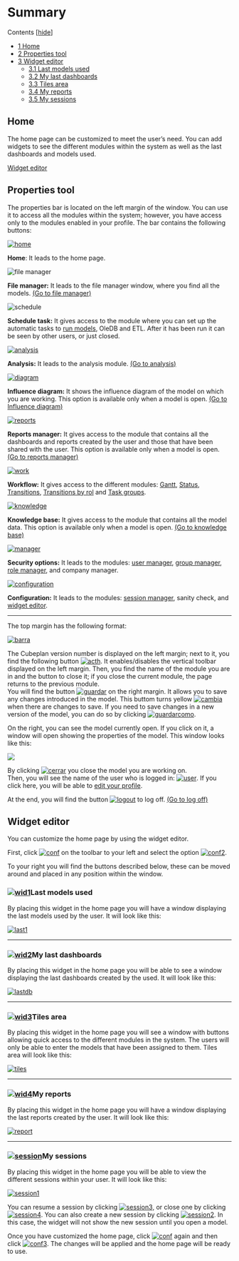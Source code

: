 
# Summary
Contents  [[hide](http://www.cubeplat.com:8081/wiki/en/knowledge-base/summary-2/#)]

-   [1  Home](http://www.cubeplat.com:8081/wiki/en/knowledge-base/summary-2/#Home)
-   [2  Properties tool](http://www.cubeplat.com:8081/wiki/en/knowledge-base/summary-2/#Properties_tool)
-   [3  Widget editor](http://www.cubeplat.com:8081/wiki/en/knowledge-base/summary-2/#Widget_editor)
    -   [3.1  Last models used](http://www.cubeplat.com:8081/wiki/en/knowledge-base/summary-2/#Last_models_used)
    -   [3.2  My last dashboards](http://www.cubeplat.com:8081/wiki/en/knowledge-base/summary-2/#My_last_dashboards)
    -   [3.3  Tiles area](http://www.cubeplat.com:8081/wiki/en/knowledge-base/summary-2/#Tiles_area)
    -   [3.4  My reports](http://www.cubeplat.com:8081/wiki/en/knowledge-base/summary-2/#My_reports)
    -   [3.5  My sessions](http://www.cubeplat.com:8081/wiki/en/knowledge-base/summary-2/#My_sessions)

## Home

The home page can be customized to meet the user’s need. You can add widgets to see the different modules within the system as well as the last dashboards and models used.

[Widget editor](http://www.cubeplat.com:8081/wiki/en/knowledge-base/summary-2/#Widget_editor)

## Properties tool

The properties bar is located on the left margin of the window. You can use it to access all the modules within the system; however, you have access only to the modules enabled in your profile. The bar contains the following buttons:

[![home](http://162.252.81.163:8081/wiki/wp-content/uploads/2016/03/home.png)](http://162.252.81.163:8081/wiki/wp-content/uploads/2016/03/home.png)

**Home**: It leads to the home page.

![file manager](http://162.252.81.163:8081/wiki/wp-content/uploads/2016/03/file-manager.png)

**File manager:** It leads to the file manager window, where you find all the models.  [(Go to file manager)](http://www.cubeplat.com:8081/wiki/en/knowledge-base/file-manager-2/)

![schedule](http://162.252.81.163:8081/wiki/wp-content/uploads/2016/03/schedule.png)

**Schedule task:**  It gives access to the module where you can set up the automatic tasks to  [run models](http://www.cubeplat.com:8081/wiki/en/knowledge-base/model-tasks/), OleDB and ETL. After it has been run it can be seen by other users, or just closed.

[![analysis](http://www.cubeplat.com:8081/wiki/wp-content/uploads/2016/09/analysis.png)](http://www.cubeplat.com:8081/wiki/wp-content/uploads/2016/09/analysis.png)

**Analysis:**  It leads to the analysis module. [(Go to analysis)](http://www.cubeplat.com:8081/wiki/en/knowledge-base/analysis-2/)

[![diagram](http://162.252.81.163:8081/wiki/wp-content/uploads/2016/03/diagram.png)](http://162.252.81.163:8081/wiki/wp-content/uploads/2016/03/diagram.png)

**Influence diagram:**  It shows the influence diagram of the model on which you are working. This option is available only when a model is open.  [(Go to Influence diagram)](http://www.cubeplat.com:8081/wiki/en/knowledge-base/influence-diagram/)

[![reports](http://162.252.81.163:8081/wiki/wp-content/uploads/2016/03/reports.png)](http://162.252.81.163:8081/wiki/wp-content/uploads/2016/03/reports.png)

**Reports manager:** It gives access to the module that contains all the dashboards and reports created by the user and those that have been shared with the user. This option is available only when a model is open.  [(Go to reports manager)](http://www.cubeplat.com:8081/wiki/en/knowledge-base/reports-manager-2/)

[![work](http://162.252.81.163:8081/wiki/wp-content/uploads/2016/03/work.png)](http://162.252.81.163:8081/wiki/wp-content/uploads/2016/03/work.png)

**Workflow:** It gives access to the different modules:  [Gantt](http://www.cubeplat.com:8081/wiki/en/knowledge-base/gantt-2/), [Status](http://www.cubeplat.com:8081/wiki/en/knowledge-base/status-manager/), [Transitions](http://www.cubeplat.com:8081/wiki/en/knowledge-base/transitions-manager/#Transitions_manager),  [Transitions by rol](http://www.cubeplat.com:8081/wiki/en/knowledge-base/transitions-manager/#Transitions_by_rol_manager) and [Task groups](http://www.cubeplat.com:8081/wiki/en/knowledge-base/task-group-manager/).

[![knowledge](http://162.252.81.163:8081/wiki/wp-content/uploads/2016/03/knowledge.png)](http://162.252.81.163:8081/wiki/wp-content/uploads/2016/03/knowledge.png)

**Knowledge base:** It gives access to the module that contains all the model data. This option is available only when a model is open.  [(Go to knowledge base)](http://www.cubeplat.com:8081/wiki/en/knowledge-base/knowledge-base-2/)

[![manager](http://162.252.81.163:8081/wiki/wp-content/uploads/2016/03/manager.png)](http://162.252.81.163:8081/wiki/wp-content/uploads/2016/03/manager.png)

**Security options:** It leads to the modules:  [user manager](http://www.cubeplat.com:8081/wiki/en/knowledge-base/user-manager-2/), [group manager](http://www.cubeplat.com:8081/wiki/en/knowledge-base/group-manager-2/), [role manager](http://www.cubeplat.com:8081/wiki/en/knowledge-base/role-manager-2/), and company manager.

[![configuration](http://162.252.81.163:8081/wiki/wp-content/uploads/2016/03/configuration.png)](http://162.252.81.163:8081/wiki/wp-content/uploads/2016/03/configuration.png)

**Configuration:** It leads to the modules: [session manager](http://www.cubeplat.com:8081/wiki/en/knowledge-base/session-manager-2/), sanity check, and [widget editor](http://www.cubeplat.com:8081/wiki/en/knowledge-base/summary-2/#Widget_editor).

----------

The top margin has the following format:

[![barra](http://www.cubeplat.com:8081/wiki/wp-content/uploads/2016/06/barra.png)](http://www.cubeplat.com:8081/wiki/wp-content/uploads/2016/06/barra.png)

The Cubeplan version number is displayed on the left margin; next to it, you find the following button  [![acth](http://162.252.81.163:8081/wiki/wp-content/uploads/2016/03/acth.png)](http://162.252.81.163:8081/wiki/wp-content/uploads/2016/03/acth.png). It enables/disables the vertical toolbar displayed on the left margin. Then, you find the name of the module you are in and the button to close it; if you close the current module, the page returns to the previous module.  
You will find the button  [![guardar](http://162.252.81.163:8081/wiki/wp-content/uploads/2016/03/guardar.png)](http://162.252.81.163:8081/wiki/wp-content/uploads/2016/03/guardar.png) on the right margin. It allows you to save any changes introduced in the model. This buttom turns yellow  [![cambia](http://162.252.81.163:8081/wiki/wp-content/uploads/2016/03/cambia.png)](http://162.252.81.163:8081/wiki/wp-content/uploads/2016/03/cambia.png)  when there are changes to save. If you need to save changes in a new version of the model, you can do so by clicking [![guardarcomo](http://www.cubeplat.com:8081/wiki/wp-content/uploads/2016/06/guardarcomo.png)](http://www.cubeplat.com:8081/wiki/wp-content/uploads/2016/06/guardarcomo.png).

On the right, you can see the model currently open. If you click on it, a window will open showing the properties of the model. This window looks like this:

[![](http://www.cubeplat.com:8081/wiki/wp-content/uploads/2016/07/model-info.png)](http://www.cubeplat.com:8081/wiki/wp-content/uploads/2016/07/model-info.png)

By clicking  [![cerrar](http://www.cubeplat.com:8081/wiki/wp-content/uploads/2016/07/cerrar.png)](http://www.cubeplat.com:8081/wiki/wp-content/uploads/2016/07/cerrar.png) you close the model you are working on.  
Then, you will see the name of the user who is logged in:  [![user](http://162.252.81.163:8081/wiki/wp-content/uploads/2016/03/user.png)](http://162.252.81.163:8081/wiki/wp-content/uploads/2016/03/user.png). If you click here, you will be able to  [edit your profile](http://www.cubeplat.com:8081/wiki/en/knowledge-base/sign-up/#Edit_profile).

At the end, you will find the button  [![logout](http://162.252.81.163:8081/wiki/wp-content/uploads/2016/03/logout.png)](http://162.252.81.163:8081/wiki/wp-content/uploads/2016/03/logout.png)  to log off.  [(Go to log off)](http://www.cubeplat.com:8081/wiki/en/knowledge-base/sign-up/#Log_off)

## Widget editor

You can customize the home page by using the widget editor.

First, click [![conf](http://162.252.81.163:8081/wiki/wp-content/uploads/2016/03/conf.png)](http://162.252.81.163:8081/wiki/wp-content/uploads/2016/03/conf.png) on the toolbar to your left and select the option  [![conf2](http://162.252.81.163:8081/wiki/wp-content/uploads/2016/03/conf2.png)](http://162.252.81.163:8081/wiki/wp-content/uploads/2016/03/conf2.png).

To your right you will find the buttons described below, these can be moved around and placed in any position within the window.

### [![wid1](http://162.252.81.163:8081/wiki/wp-content/uploads/2016/03/wid1.png)](http://162.252.81.163:8081/wiki/wp-content/uploads/2016/03/wid1.png)Last models used

By placing this widget in the home page you will have a window displaying the last models used by the user. It will look like this:

[![last1](http://162.252.81.163:8081/wiki/wp-content/uploads/2016/03/last1.png)](http://162.252.81.163:8081/wiki/wp-content/uploads/2016/03/last1.png)

----------

### [![wid2](http://162.252.81.163:8081/wiki/wp-content/uploads/2016/03/wid2.png)](http://162.252.81.163:8081/wiki/wp-content/uploads/2016/03/wid2.png)My last dashboards

By placing this widget in the home page you will be able to see a window displaying the last dashboards created by the used. It will look like this:

[![lastdb](http://162.252.81.163:8081/wiki/wp-content/uploads/2016/03/lastdb.png)](http://162.252.81.163:8081/wiki/wp-content/uploads/2016/03/lastdb.png)

----------

### [![wid3](http://162.252.81.163:8081/wiki/wp-content/uploads/2016/03/wid3.png)](http://162.252.81.163:8081/wiki/wp-content/uploads/2016/03/wid3.png)Tiles area

By placing this widget in the home page you will see a window with buttons allowing quick access to the different modules in the system. The users will only be able to enter the models that have been assigned to them. Tiles area will look like this:

[![tiles](http://162.252.81.163:8081/wiki/wp-content/uploads/2016/03/tiles.png)](http://162.252.81.163:8081/wiki/wp-content/uploads/2016/03/tiles.png)

----------

### [![wid4](http://162.252.81.163:8081/wiki/wp-content/uploads/2016/03/wid4.png)](http://162.252.81.163:8081/wiki/wp-content/uploads/2016/03/wid4.png)My reports

By placing this widget in the home page you will have a window displaying the last reports created by the user. It will look like this:

[![report](http://162.252.81.163:8081/wiki/wp-content/uploads/2016/03/report.png)  
](http://162.252.81.163:8081/wiki/wp-content/uploads/2016/03/report.png)

----------

### [![session](http://www.cubeplat.com:8081/wiki/wp-content/uploads/2016/06/session.png)](http://www.cubeplat.com:8081/wiki/wp-content/uploads/2016/06/session.png)My sessions

By placing this widget in the home page you will be able to view the different sessions within your user. It will look like this:

[![session1](http://www.cubeplat.com:8081/wiki/wp-content/uploads/2016/06/session1.png)](http://www.cubeplat.com:8081/wiki/wp-content/uploads/2016/06/session1.png)

You can resume a session by clicking [![session3](http://www.cubeplat.com:8081/wiki/wp-content/uploads/2016/06/session3.png)](http://www.cubeplat.com:8081/wiki/wp-content/uploads/2016/06/session3.png), or close one by clicking  [![session4](http://www.cubeplat.com:8081/wiki/wp-content/uploads/2016/06/session4.png)](http://www.cubeplat.com:8081/wiki/wp-content/uploads/2016/06/session4.png). You can also create a new session by clicking  [![session2](http://www.cubeplat.com:8081/wiki/wp-content/uploads/2016/06/session2.png)](http://www.cubeplat.com:8081/wiki/wp-content/uploads/2016/06/session2.png). In this case, the widget will not show the new session until you open a model.

Once you have customized the home page, click [![conf](http://162.252.81.163:8081/wiki/wp-content/uploads/2016/03/conf.png)](http://162.252.81.163:8081/wiki/wp-content/uploads/2016/03/conf.png) again and then click  [![conf3](http://162.252.81.163:8081/wiki/wp-content/uploads/2016/03/conf3.png)](http://162.252.81.163:8081/wiki/wp-content/uploads/2016/03/conf3.png). The changes will be applied and the home page will be ready to use.
<!--stackedit_data:
eyJoaXN0b3J5IjpbLTExNDEyOTgwMzVdfQ==
-->